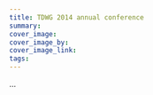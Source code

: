 ```yaml
---
title: TDWG 2014 annual conference
summary: 
cover_image: 
cover_image_by: 
cover_image_link: 
tags: 
---
```


...
